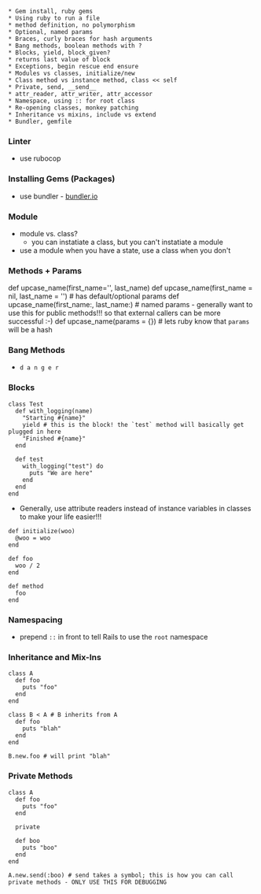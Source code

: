 ```
* Gem install, ruby gems
* Using ruby to run a file
* method definition, no polymorphism
* Optional, named params
* Braces, curly braces for hash arguments
* Bang methods, boolean methods with ?
* Blocks, yield, block_given?
* returns last value of block
* Exceptions, begin rescue end ensure
* Modules vs classes, initialize/new
* Class method vs instance method, class << self
* Private, send, __send__
* attr_reader, attr_writer, attr_accessor
* Namespace, using :: for root class
* Re-opening classes, monkey patching
* Inheritance vs mixins, include vs extend
* Bundler, gemfile
```

### Linter
- use rubocop

### Installing Gems (Packages)
- use bundler - [bundler.io](bundler.io)

### Module
- module vs. class?
  - you can instatiate a class, but you can't instatiate a module
- use a module when you have a state, use a class when you don't

### Methods + Params
def upcase_name(first_name='', last_name)
def upcase_name(first_name = nil, last_name = '') # has default/optional params
def upcase_name(first_name:, last_name:) # named params - generally want to use this for public methods!!! so that external callers can be more successful :-)
def upcase_name(params = {}) # lets ruby know that `params` will be a hash 

### Bang Methods
- `d a n g e r`

### Blocks
```
class Test
  def with_logging(name)
    "Starting #{name}"
    yield # this is the block! the `test` method will basically get plugged in here
    "Finished #{name}"
  end
  
  def test
    with_logging("test") do
      puts "We are here"
    end
  end
end
```

- Generally, use attribute readers instead of instance variables in classes to make your life easier!!!
```
def initialize(woo)
  @woo = woo
end

def foo
  woo / 2
end

def method
  foo
end
```

### Namespacing
- prepend `::` in front to tell Rails to use the `root` namespace

### Inheritance and Mix-Ins
```
class A
  def foo
    puts "foo"
  end
end

class B < A # B inherits from A
  def foo
    puts "blah"
  end
end

B.new.foo # will print "blah"
```

### Private Methods
```
class A
  def foo
    puts "foo"
  end
  
  private
  
  def boo
    puts "boo"
  end
end

A.new.send(:boo) # send takes a symbol; this is how you can call private methods - ONLY USE THIS FOR DEBUGGING
```
  
